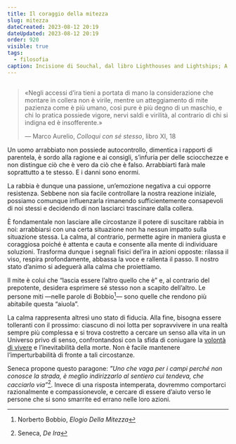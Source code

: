 ```yaml
---
title: Il coraggio della mitezza
slug: mitezza
dateCreated: 2023-08-12 20:19
dateUpdated: 2023-08-12 20:19
order: 920
visible: true
tags:
  - filosofia
caption: Incisione di Souchal, dal libro Lighthouses and Lightships; A Descriptive and Historical Account of Their Mode of Construction and Organization (1870)
---
```


##

<div class='epigraph'>

> «Negli accessi d’ira tieni a portata di mano la considerazione che montare in collera non è virile, mentre un atteggiamento di mite pazienza come è più umano, così pure è più degno di un maschio, e chi lo pratica possiede vigore, nervi saldi e virilità, al contrario di chi si indigna ed è insofferente.» <footer> — Marco Aurelio, _Colloqui con sé stesso_, libro XI, 18</footer>

</div>

<span class="newthought">Un uomo arrabbiato</span> non possiede autocontrollo, dimentica i rapporti di parentela, è sordo alla ragione e ai consigli, s’infuria per delle sciocchezze e non distingue ciò che è vero da ciò che è falso. Arrabbiarti farà male soprattutto a te stesso. E i danni sono enormi.

La rabbia è dunque una passione, un’emozione negativa a cui opporre resistenza. Sebbene non sia facile controllare la nostra reazione iniziale, possiamo comunque influenzarla rimanendo sufficientemente consapevoli di noi stessi e decidendo di non lasciarci trascinare dalla collera.

È fondamentale non lasciare alle circostanze il potere di suscitare rabbia in noi: arrabbiarsi con una certa situazione non ha nessun impatto sulla situazione stessa. La calma, al contrario, permette agire in maniera giusta e coraggiosa poiché è attenta e cauta e consente alla mente di individuare soluzioni. Trasforma dunque i segnali fisici del’ira in azioni opposte: rilassa il viso, respira profondamente, abbassa la voce e rallenta il passo. Il nostro stato d’animo si adeguerà alla calma che proiettiamo.

Il mite è colui che “lascia essere l’altro quello che è” e, al contrario del prepotente, desidera esprimere sé stesso non a scapito dell’altro. Le persone miti —nelle parole di Bobbio[^1]— sono quelle che rendono più abitabile questa “aiuola”.

[^1]: Norberto Bobbio, _Elogio Della Mitezza_

La calma rappresenta altresì uno stato di fiducia. Alla fine, bisogna essere tolleranti con il prossimo: ciascuno di noi lotta per sopravvivere in una realtà sempre più complessa e si trova costretto a cercare un senso alla vita in un Universo privo di senso, confrontandosi con la sfida di coniugare la [volontà di vivere](/notes/riverenza/) e l’inevitabilità della morte. Non è facile mantenere l’imperturbabilità di fronte a tali circostanze.

Seneca propone questo paragone: _”Uno che vaga per i campi perché non conosce la strada, è meglio indirizzarlo al sentiero cui tendeva, che cacciarlo via”_[^2]. Invece di una risposta intemperata, dovremmo comportarci razionalmente e compassionevole, e cercare di essere d’aiuto verso le persone che si sono smarrite ed errano nelle loro azioni.

[^2]: Seneca, _De Ira_

